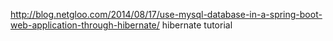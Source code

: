 http://blog.netgloo.com/2014/08/17/use-mysql-database-in-a-spring-boot-web-application-through-hibernate/
hibernate tutorial